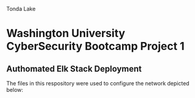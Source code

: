 Tonda Lake
# Washington University CyberSecurity Bootcamp Project 1
## Authomated Elk Stack Deployment 
The files in this respository were used to configure the network depicted below:
